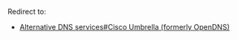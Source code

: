 Redirect to:

*   [Alternative DNS services#Cisco Umbrella (formerly OpenDNS)](/index.php/Alternative_DNS_services#Cisco_Umbrella_.28formerly_OpenDNS.29 "Alternative DNS services")